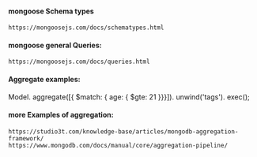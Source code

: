 #### mongoose Schema types
    https://mongoosejs.com/docs/schematypes.html

#### mongoose general Queries:
    https://mongoosejs.com/docs/queries.html


#### Aggregate examples:
 Model.
  aggregate([{ $match: { age: { $gte: 21 }}}]).
  unwind('tags').
  exec();


#### more Examples of aggregation:
    https://studio3t.com/knowledge-base/articles/mongodb-aggregation-framework/
    https://www.mongodb.com/docs/manual/core/aggregation-pipeline/